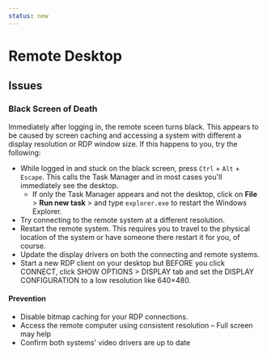 ```yaml
---
status: new
---
```


# Remote Desktop

## Issues

### Black Screen of Death

Immediately after logging in, the remote sceen turns black. This appears to be caused by screen caching and accessing a system with different a display resolution or RDP window size. If this happens to you, try the following:

- While logged in and stuck on the black screen, press `Ctrl` + `Alt` + `Escape`. This calls the Task Manager and in most cases you'll immediately see the desktop.
    - If only the Task Manager appears and not the desktop, click on **File** > **Run new task** > and type `explorer.exe` to restart the Windows Explorer.
- Try connecting to the remote system at a different resolution.
- Restart the remote system. This requires you to travel to the physical location of the system or have someone there restart it for you, of course.
- Update the display drivers on both the connecting and remote systems.
- Start a new RDP client on your desktop but BEFORE you click CONNECT, click SHOW OPTIONS > DISPLAY tab and set the DISPLAY CONFIGURATION to a low resolution like 640×480.

#### Prevention

- Disable bitmap caching for your RDP connections.
- Access the remote computer using consistent resolution – Full screen may help
- Confirm both systems' video drivers are up to date